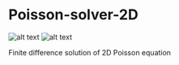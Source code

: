 # Poisson-solver-2D



<p float="left">
<img src="https://img.shields.io/github/license/zaman13/Poisson-solver-2D" alt="alt text">
<img src="https://img.shields.io/badge/version-1.0-red" alt="alt text">

</p>

Finite difference solution of 2D Poisson equation
